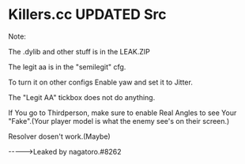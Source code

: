 # Killers.cc UPDATED Src 
Note:

The .dylib and other stuff is in the LEAK.ZIP

The legit aa is in the "semilegit" cfg.

To turn it on other configs Enable yaw and set it to Jitter.

The "Legit AA" tickbox does not do anything.

If You go to Thirdperson, make sure to enable Real Angles to see Your "Fake".(Your player model is what the enemy see's on their screen.)

Resolver dosen't work.(Maybe)


----->Leaked by nagatoro.#8262
